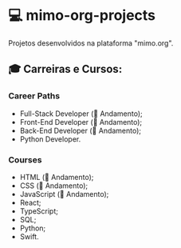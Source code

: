 # :computer: mimo-org-projects
Projetos desenvolvidos na plataforma "mimo.org".

## :mortar_board: Carreiras e Cursos:

### Career Paths
- Full-Stack Developer (:memo: Andamento);
- Front-End Developer (:memo: Andamento);
- Back-End Developer (:memo: Andamento);
- Python Developer.

### Courses
- HTML (:memo: Andamento);
- CSS (:memo: Andamento);
- JavaScript (:memo: Andamento);
- React;
- TypeScript;
- SQL;
- Python;
- Swift.
